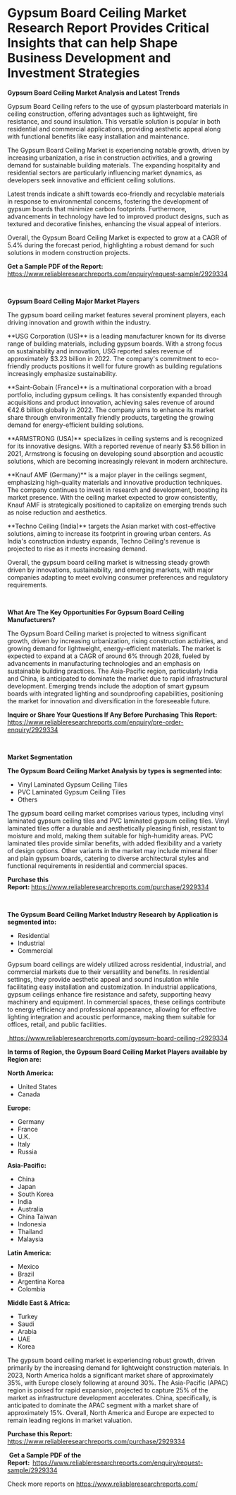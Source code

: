 <p><h1>Gypsum Board Ceiling Market Research Report Provides Critical Insights that can help Shape Business Development and Investment Strategies</h1></p><p><strong>Gypsum Board Ceiling Market Analysis and Latest Trends</strong></p>
<p><p>Gypsum Board Ceiling refers to the use of gypsum plasterboard materials in ceiling construction, offering advantages such as lightweight, fire resistance, and sound insulation. This versatile solution is popular in both residential and commercial applications, providing aesthetic appeal along with functional benefits like easy installation and maintenance. </p><p>The Gypsum Board Ceiling Market is experiencing notable growth, driven by increasing urbanization, a rise in construction activities, and a growing demand for sustainable building materials. The expanding hospitality and residential sectors are particularly influencing market dynamics, as developers seek innovative and efficient ceiling solutions. </p><p>Latest trends indicate a shift towards eco-friendly and recyclable materials in response to environmental concerns, fostering the development of gypsum boards that minimize carbon footprints. Furthermore, advancements in technology have led to improved product designs, such as textured and decorative finishes, enhancing the visual appeal of interiors. </p><p>Overall, the Gypsum Board Ceiling Market is expected to grow at a CAGR of 5.4% during the forecast period, highlighting a robust demand for such solutions in modern construction projects.</p></p>
<p><strong>Get a Sample PDF of the Report:&nbsp;</strong> <a href="https://www.reliableresearchreports.com/enquiry/request-sample/2929334?utm_campaign=3213&utm_medium=2&utm_source=Github&utm_content=ia&utm_term=12032025&utm_id=gypsum-board-ceiling">https://www.reliableresearchreports.com/enquiry/request-sample/2929334</a></p>
<p>&nbsp;</p>
<p><strong>Gypsum Board Ceiling Major Market Players</strong></p>
<p><p>The gypsum board ceiling market features several prominent players, each driving innovation and growth within the industry. </p><p>**USG Corporation (US)** is a leading manufacturer known for its diverse range of building materials, including gypsum boards. With a strong focus on sustainability and innovation, USG reported sales revenue of approximately $3.23 billion in 2022. The company's commitment to eco-friendly products positions it well for future growth as building regulations increasingly emphasize sustainability.</p><p>**Saint-Gobain (France)** is a multinational corporation with a broad portfolio, including gypsum ceilings. It has consistently expanded through acquisitions and product innovation, achieving sales revenue of around €42.6 billion globally in 2022. The company aims to enhance its market share through environmentally friendly products, targeting the growing demand for energy-efficient building solutions.</p><p>**ARMSTRONG (USA)** specializes in ceiling systems and is recognized for its innovative designs. With a reported revenue of nearly $3.56 billion in 2021, Armstrong is focusing on developing sound absorption and acoustic solutions, which are becoming increasingly relevant in modern architecture.</p><p>**Knauf AMF (Germany)** is a major player in the ceilings segment, emphasizing high-quality materials and innovative production techniques. The company continues to invest in research and development, boosting its market presence. With the ceiling market expected to grow consistently, Knauf AMF is strategically positioned to capitalize on emerging trends such as noise reduction and aesthetics.</p><p>**Techno Ceiling (India)** targets the Asian market with cost-effective solutions, aiming to increase its footprint in growing urban centers. As India's construction industry expands, Techno Ceiling's revenue is projected to rise as it meets increasing demand.</p><p>Overall, the gypsum board ceiling market is witnessing steady growth driven by innovations, sustainability, and emerging markets, with major companies adapting to meet evolving consumer preferences and regulatory requirements.</p></p>
<p>&nbsp;</p>
<p><strong>What Are The Key Opportunities For Gypsum Board Ceiling Manufacturers?</strong></p>
<p><p>The Gypsum Board Ceiling market is projected to witness significant growth, driven by increasing urbanization, rising construction activities, and growing demand for lightweight, energy-efficient materials. The market is expected to expand at a CAGR of around 6% through 2028, fueled by advancements in manufacturing technologies and an emphasis on sustainable building practices. The Asia-Pacific region, particularly India and China, is anticipated to dominate the market due to rapid infrastructural development. Emerging trends include the adoption of smart gypsum boards with integrated lighting and soundproofing capabilities, positioning the market for innovation and diversification in the foreseeable future.</p></p>
<p><strong>Inquire or Share Your Questions If Any Before Purchasing This Report:</strong> <a href="https://www.reliableresearchreports.com/enquiry/pre-order-enquiry/2929334?utm_campaign=3213&utm_medium=2&utm_source=Github&utm_content=ia&utm_term=12032025&utm_id=gypsum-board-ceiling">https://www.reliableresearchreports.com/enquiry/pre-order-enquiry/2929334</a></p>
<p>&nbsp;</p>
<p><strong>Market Segmentation</strong></p>
<p><strong>The Gypsum Board Ceiling Market Analysis by types is segmented into:</strong></p>
<p><ul><li>Vinyl Laminated Gypsum Ceiling Tiles</li><li>PVC Laminated Gypsum Ceiling Tiles</li><li>Others</li></ul></p>
<p><p>The gypsum board ceiling market comprises various types, including vinyl laminated gypsum ceiling tiles and PVC laminated gypsum ceiling tiles. Vinyl laminated tiles offer a durable and aesthetically pleasing finish, resistant to moisture and mold, making them suitable for high-humidity areas. PVC laminated tiles provide similar benefits, with added flexibility and a variety of design options. Other variants in the market may include mineral fiber and plain gypsum boards, catering to diverse architectural styles and functional requirements in residential and commercial spaces.</p></p>
<p><strong>Purchase this Report:&nbsp;</strong><a href="https://www.reliableresearchreports.com/purchase/2929334?utm_campaign=3213&utm_medium=2&utm_source=Github&utm_content=ia&utm_term=12032025&utm_id=gypsum-board-ceiling">https://www.reliableresearchreports.com/purchase/2929334</a></p>
<p>&nbsp;</p>
<p><strong>The Gypsum Board Ceiling Market Industry Research by Application is segmented into:</strong></p>
<p><ul><li>Residential</li><li>Industrial</li><li>Commercial</li></ul></p>
<p><p>Gypsum board ceilings are widely utilized across residential, industrial, and commercial markets due to their versatility and benefits. In residential settings, they provide aesthetic appeal and sound insulation while facilitating easy installation and customization. In industrial applications, gypsum ceilings enhance fire resistance and safety, supporting heavy machinery and equipment. In commercial spaces, these ceilings contribute to energy efficiency and professional appearance, allowing for effective lighting integration and acoustic performance, making them suitable for offices, retail, and public facilities.</p></p>
<p><a href="https://www.reliableresearchreports.com/gypsum-board-ceiling-r2929334?utm_campaign=3213&utm_medium=2&utm_source=Github&utm_content=ia&utm_term=12032025&utm_id=gypsum-board-ceiling">&nbsp;https://www.reliableresearchreports.com/gypsum-board-ceiling-r2929334</a></p>
<p><strong>In terms of Region, the Gypsum Board Ceiling Market Players available by Region are:</strong></p>
<p>
    <p> <strong> North America: </strong>
        <ul>
            <li>United States</li>
            <li>Canada</li>
        </ul>
        </p> 
    <p> <strong> Europe: </strong>
        <ul>
            <li>Germany</li>
            <li>France</li>
            <li>U.K.</li>
            <li>Italy</li>
            <li>Russia</li>
        </ul>
        </p> 
    <p> <strong> Asia-Pacific: </strong>
        <ul>
            <li>China</li>
            <li>Japan</li>
            <li>South Korea</li>
            <li>India</li>
            <li>Australia</li>
            <li>China Taiwan</li>
            <li>Indonesia</li>
            <li>Thailand</li>
            <li>Malaysia</li>
        </ul>
        </p> 
    <p> <strong> Latin America: </strong>
        <ul>
            <li>Mexico</li>
            <li>Brazil</li>
            <li>Argentina Korea</li>
            <li>Colombia</li>
        </ul>
        </p> 
    <p> <strong> Middle East & Africa: </strong>
        <ul>
            <li>Turkey</li>
            <li>Saudi</li>
            <li>Arabia</li>
            <li>UAE</li>
            <li>Korea</li>
        </ul>
    </p>
    </p>
<p><p>The gypsum board ceiling market is experiencing robust growth, driven primarily by the increasing demand for lightweight construction materials. In 2023, North America holds a significant market share of approximately 35%, with Europe closely following at around 30%. The Asia-Pacific (APAC) region is poised for rapid expansion, projected to capture 25% of the market as infrastructure development accelerates. China, specifically, is anticipated to dominate the APAC segment with a market share of approximately 15%. Overall, North America and Europe are expected to remain leading regions in market valuation.</p></p>
<p><strong>Purchase this Report: </strong><a href="https://www.reliableresearchreports.com/purchase/2929334?utm_campaign=3213&utm_medium=2&utm_source=Github&utm_content=ia&utm_term=12032025&utm_id=gypsum-board-ceiling">https://www.reliableresearchreports.com/purchase/2929334</a></p>
<p>&nbsp;<strong>Get a Sample PDF of the Report:&nbsp;&nbsp;</strong><a href="https://www.reliableresearchreports.com/enquiry/request-sample/2929334?utm_campaign=3213&utm_medium=2&utm_source=Github&utm_content=ia&utm_term=12032025&utm_id=gypsum-board-ceiling">https://www.reliableresearchreports.com/enquiry/request-sample/2929334</a></p>
<p><strong></strong></p>
<p>Check more reports on <a href="https://www.reliableresearchreports.com/?utm_campaign=3213&utm_medium=2&utm_source=Github&utm_content=ia&utm_term=12032025&utm_id=gypsum-board-ceiling">https://www.reliableresearchreports.com/</a></p>